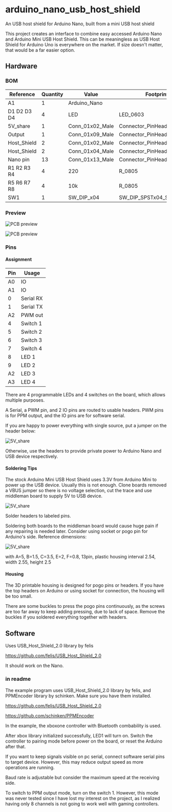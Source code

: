 # arduino_nano_usb_host_shield
An USB host shield for Arduino Nano, built from a mini USB host shield



This project creates an interface to combine easy accessed Arduino Nano and Arduino Mini USB Host Shield. This can be meaningless as USB Host Shield for Arduino Uno is everywhere on the market. If size doesn't matter, that would be a far easier option.



## Hardware

### BOM

| Reference   | Quantity | Value           | Footprint                  |
| ----------- | -------- | --------------- | -------------------------- | 
| A1          | 1        | Arduino_Nano    |                            |
| D1 D2 D3 D4 | 4        | LED             | LED_0603                   |
| 5V_share    | 1        | Conn_01x02_Male | Connector_PinHeader_2.54mm |
| Output      | 1        | Conn_01x09_Male | Connector_PinHeader_2.54mm |
| Host_Shield | 2        | Conn_01x02_Male | Connector_PinHeader_2.54mm |
| Host_Shield | 2        | Conn_01x04_Male | Connector_PinHeader_2.54mm |
| Nano pin    | 13       | Conn_01x13_Male | Connector_PinHeader_2.54mm |
| R1 R2 R3 R4 | 4        | 220             | R_0805                     |
| R5 R6 R7 R8 | 4        | 10k             | R_0805                     |
| SW1         | 1        | SW_DIP_x04      | SW_DIP_SPSTx04_Slide       |


### Preview

![PCB preview](./board/preview_top.jpg)

![PCB preview](./board/preview_bot.jpg)



### Pins

#### Assignment

| Pin  | Usage     |
| ---- | --------- |
| A0   | IO        |
| A1   | IO        |
| 0	   | Serial RX |
| 1    | Serial TX |
| A2   | PWM out   |
| 4    | Switch 1  |
| 5    | Switch 2  |
| 6    | Switch 3  |
| 7    | Switch 4  |
| 8    | LED 1     |
| 9    | LED 2     |
| A2   | LED 3     |
| A3   | LED 4     |



There are 4 programmable LEDs and 4 switches on the board, which allows multiple purposes.

A Serial, a PWM pin, and 2 IO pins are routed to usable headers. PWM pins is for PPM output, and the IO pins are for software serial.



If you are happy to power everything with single source, put a jumper on the header below:

![5V_share](./board/5V_share.jpg)



Otherwise, use the headers to provide private power to Arduino Nano and USB device respectively.



#### Soldering Tips

The stock Arduino Mini USB Host Shield uses 3.3V from Arduino Mini to power up the USB device. Usually this is not enough. Clone boards removed a VBUS jumper so there is no voltage selection, cut the trace and use middleman board to supply 5V to USB device.

![5V_share](./board/shield_soldering.jpg)

Solder headers to labeled pins.



Soldering both boards to the middleman board would cause huge pain if any repairing is needed later. Consider using socket or pogo pin for Arduino's side. Reference dimensions:

![5V_share](./board/pogo.jpg)

with A=5, B=1.5, C=3.5, E=2, F=0.8, 13pin, plastic housing interval 2.54, width 2.55, height 2.5



#### Housing

The 3D printable housing is designed for pogo pins or headers. If you have the top headers on Arduino or using socket for connection, the housing will be too small.

There are some buckles to press the pogo pins continuously, as the screws are too far away to keep adding pressing, due to lack of space. Remove the buckles if you soldered everything together with headers.



## Software

Uses USB_Host_Shield_2.0 library by felis

https://github.com/felis/USB_Host_Shield_2.0

It should work on the Nano.



### in readme

The example program uses USB_Host_Shield_2.0 library by felis, and PPMEncoder library by schinken. Make sure you have them installed.

https://github.com/felis/USB_Host_Shield_2.0

https://github.com/schinken/PPMEncoder



In the example, the xboxone controller with Bluetooth combability is used.

After xbox library initialized successfully, LED1 will turn on. Switch the controller to pairing mode before power on the board, or reset the Arduino after that.

If you want to keep signals visible on pc serial, connect software serial pins to target device. However, this may reduce output speed as more operations are running.

Baud rate is adjustable but consider the maximum speed at the receiving side.



To switch to PPM output mode, turn on the switch 1. However, this mode was never tested since I have lost my interest on the project, as I realized having only 8 channels is not going to work well with gaming controllers.